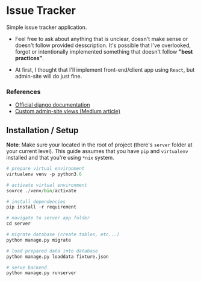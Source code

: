 # Issue Tracker
Simple issue tracker application.

- Feel free to ask about anything that is unclear, doesn't make sense or doesn't follow provided desscription. It's possible that I've overlooked, forgot or intentionally implemented something that doesn't follow **"best practices"**. 

- At first, I thought that I'll implement front-end/client app using `React`, but admin-site will do just fine.

### References
 + [Official django documentation](https://docs.djangoproject.com/en/2.1/ref/contrib/admin/)
 + [Custom admin-site views (Medium article)](https://medium.com/@hakibenita/how-to-turn-django-admin-into-a-lightweight-dashboard-a0e0bbf609ad)


## Installation / Setup

**Note**: Make sure your located in the root of project (there's `server` folder at your current level). This guide assumes that you have `pip` and `virtualenv` installed and that you're using `*nix` system.

```python
# prepare virtual environment
virtualenv venv -p python3.6

# activate virtual environment
source ./venv/bin/activate

# install dependencies
pip install -r requirement

# navigate to server app folder
cd server

# migrate database (create tables, etc...)
python manage.py migrate

# load prepared data into database
python manage.py loaddata fixture.json

# serve backend
python manage.py runserver
```
